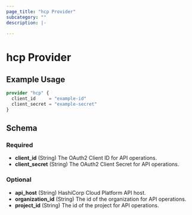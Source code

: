 ```yaml
---
page_title: "hcp Provider"
subcategory: ""
description: |-
  
---
```


# hcp Provider



## Example Usage

```terraform
provider "hcp" {
  client_id     = "example-id"
  client_secret = "example-secret"
}
```

## Schema

### Required

- **client_id** (String) The OAuth2 Client ID for API operations.
- **client_secret** (String) The OAuth2 Client Secret for API operations.

### Optional

- **api_host** (String) HashiCorp Cloud Platform API host.
- **organization_id** (String) The id of the organization for API operations.
- **project_id** (String) The id of the project for API operations.
